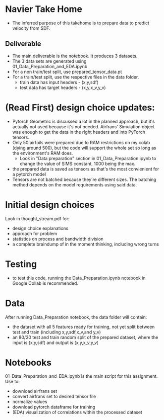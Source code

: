 # Navier Take Home
- The inferred purpose of this takehome is to prepare data to predict velocity from SDF.

## Deliverable
- The main deliverable is the notebook. It produces 3 datasets.
- The 3 data sets are generated using 01_Data_Preparation_and_EDA.ipynb
- For a non train/test split, use prepared_tensor_data.pt
- For a train/test split, use the respective files in the data folder. 
    - train data has input headers - (x,y,sdf)
    - test data has target headers - (x,y,x_v,y_v)


# (Read First) design choice updates:
- Pytorch Geometric is discussed a lot in the planned approach, but it's actually not used because it's not needed. Airfrans' Simulation object was enough to get the data in the right headers and into PyTorch tensors.
- Only 50 airfoils were prepared due to RAM restrictions on my colab (dying around 500), but the code will support the whole set so long as the environment's RAM does.
    - Look in "Data preparation" section in 01_Data_Preparation.ipynb to change the value of SIMS constant, 1000 being the max.
- the prepared data is saved as tensors as that's the most convienient for a pytorch model
- Tensors are not batched because they're different sizes. The batching method depends on the model requirements using said data.


# Initial design choices
Look in thought_stream.pdf for: 
- design choice explanations
- approach for problem
- statistics on process and bandwidth division
- a complete braindump of in the moment thinking, including wrong turns

# Testing
- to test this code, running the Data_Preparation.ipynb notebook in Google Collab is recommended.

# Data
After running Data_Preparation notebook, the data folder will contain:
- the dataset with all 5 features ready for training, not yet split between test and train (including x,y,sdf,x_v,and y_v)
- an 80/20 test and train random split of the prepared dataset, where the input is (x,y,sdf) and output is (x,y,x_v,y_v)

# Notebooks
01_Data_Preparation_and_EDA.ipynb is the main script for this assignment. Use to:
- download airfrans set
- convert airfrans set to desired tensor file
- normalize values
- download pytorch dataframe for training
- (EDA) visualization of correlations within the processed dataset

